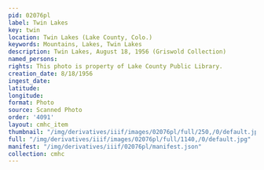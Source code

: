 ```yaml
---
pid: 02076pl
label: Twin Lakes
key: twin
location: Twin Lakes (Lake County, Colo.)
keywords: Mountains, Lakes, Twin Lakes
description: Twin Lakes, August 18, 1956 (Griswold Collection)
named_persons: 
rights: This photo is property of Lake County Public Library.
creation_date: 8/18/1956
ingest_date: 
latitude: 
longitude: 
format: Photo
source: Scanned Photo
order: '4091'
layout: cmhc_item
thumbnail: "/img/derivatives/iiif/images/02076pl/full/250,/0/default.jpg"
full: "/img/derivatives/iiif/images/02076pl/full/1140,/0/default.jpg"
manifest: "/img/derivatives/iiif/02076pl/manifest.json"
collection: cmhc
---
```

